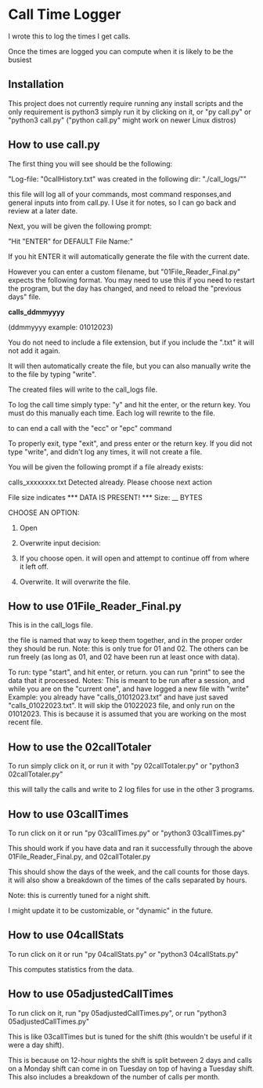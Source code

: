 # Call Time Logger
I wrote this to log the times I get calls.

Once the times are logged you can compute when it is likely to be the busiest

## Installation

This project does not currently require running any install scripts and the only requirement is python3
simply run it by clicking on it, or "py call.py" or "python3 call.py" ("python call.py" might work on newer Linux distros)

## How to use call.py

The first thing you will see should be the following:

"Log-file: "0callHistory.txt" was created in the following dir: "./call_logs/""

this file will log all of your commands, most command responses,and general inputs into from call.py. I Use it for notes, so I can go back and review at a later date.

Next, you will be given the following prompt:

"Hit "ENTER" for DEFAULT File Name:"

If you hit ENTER it will automatically generate the file with the current date.

However you can enter a custom filename, but "01File_Reader_Final.py" expects the following format. You may need to use this if you need to restart the program, but the day has changed, and need to reload the "previous days" file.

**calls_ddmmyyyy**

(ddmmyyyy example: 01012023)

You do not need to include a file extension, but if you include the ".txt" it will not add it again. 

It will then automatically create the file, but you can also manually write the to the file by typing "write".

The created files will write to the call_logs file.


To log the call time simply type: "y" and hit the enter, or the return key. You must do this manually each time. Each log will rewrite to the file.

to can end a call with the "ecc" or "epc" command

To properly exit, type "exit", and press enter or the return key. If you did not type "write", and didn't log any times, it will not create a file.

You will be given the following prompt if a file already exists:

calls_xxxxxxxx.txt Detected already. Please choose next action

File size indicates *** DATA IS PRESENT! ***
Size: __ BYTES

CHOOSE AN OPTION:
1. Open
2. Overwrite
input decision: 

1. If you choose open. it will open and attempt to continue off from where it left off.
2. Overwrite. It will overwrite the file.

## How to use 01File_Reader_Final.py
This is in the call_logs file.

the file is named that way to keep them together, and in the proper order they should be run.
Note: this is only true for 01 and 02. The others can be run freely (as long as 01, and 02 have been run at least once with data).

To run: type "start", and hit enter, or return. you can run "print" to see the data that it processed.
Notes: This is meant to be run after a session, and while you are on the "current one", and have logged a new file with "write"
Example: you already have "calls_01012023.txt” and have just saved "calls_01022023.txt". It will skip the 01022023 file, and only run on the 01012023. This is because it is assumed that you are working on the most recent file.


## How to use the 02callTotaler

To run simply click on it, or run it with "py 02callTotaler.py" or "python3 02callTotaler.py"
 
this will tally the calls and write to 2 log files for use in the other 3 programs.


## How to use 03callTimes

To run click on it or run "py 03callTimes.py" or "python3 03callTimes.py"

This should work if you have data and ran it successfully through the above 01File_Reader_Final.py, and 02callTotaler.py

This should show the days of the week, and the call counts for those days. it will also show a breakdown of the times of the calls separated by hours.

Note: this is currently tuned for a night shift.

I might update it to be customizable, or "dynamic" in the future.


## How to use 04callStats

To run click on it or run "py 04callStats.py" or "python3 04callStats.py"

This computes statistics from the data.


## How to use 05adjustedCallTimes

To run click on it, run "py 05adjustedCallTimes.py", or run "python3 05adjustedCallTimes.py"

This is like 03callTimes but is tuned for the shift (this wouldn't be useful if it were a day shift).

This is because on 12-hour nights the shift is split between 2 days and calls on a Monday shift can come in on Tuesday on top of having a Tuesday shift. This also includes a breakdown of the number of calls per month.


